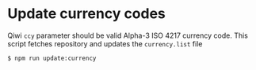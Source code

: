 # Update currency codes  

Qiwi ```ccy``` parameter should be valid Alpha-3 ISO 4217 currency code. This script fetches repository and updates the ```currency.list``` file 

```
$ npm run update:currency 
```